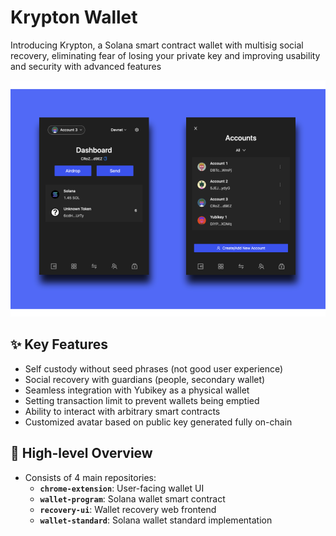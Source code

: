 # Krypton Wallet

Introducing Krypton, a Solana smart contract wallet with multisig social recovery, eliminating fear of losing your private key and improving usability and security with advanced features

![homepage](https://github.com/krypton-wallet/.github/blob/main/profile/static/ui.png)

## ✨ Key Features

- Self custody without seed phrases (not good user experience)
- Social recovery with guardians (people, secondary wallet)
- Seamless integration with Yubikey as a physical wallet
- Setting transaction limit to prevent wallets being emptied
- Ability to interact with arbitrary smart contracts
- Customized avatar based on public key generated fully on-chain

<!-- ![flow-diagram](./static/flow.png) -->

## 👀 High-level Overview

- Consists of 4 main repositories:
  - **`chrome-extension`**: User-facing wallet UI
  - **`wallet-program`**: Solana wallet smart contract
  - **`recovery-ui`**: Wallet recovery web frontend
  - **`wallet-standard`**: Solana wallet standard implementation
